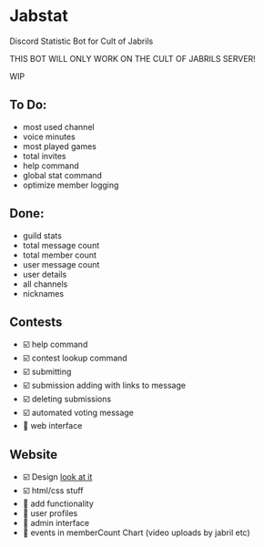# Jabstat
Discord Statistic Bot for Cult of Jabrils

THIS BOT WILL ONLY WORK ON THE CULT OF JABRILS SERVER!

WIP

## To Do:
- most used channel
- voice minutes
- most played games
- total invites
- help command
- global stat command
- optimize member logging

## Done:
- guild stats
- total message count
- total member count
- user message count
- user details
- all channels
- nicknames

## Contests
- :ballot_box_with_check: help command
- :ballot_box_with_check: contest lookup command
- :ballot_box_with_check: submitting
- :ballot_box_with_check: submission adding with links to message
- :ballot_box_with_check: deleting submissions
- :ballot_box_with_check: automated voting message
- :black_square_button: web interface

## Website
- :ballot_box_with_check: Design [look at it](https://www.figma.com/file/VpPxVDiVB1lskw7mFZN5ZH92/Drawmania?node-id=0%3A1)
- :ballot_box_with_check: html/css stuff
- :black_square_button: add functionality
- :black_square_button: user profiles
- :black_square_button: admin interface
- :black_square_button: events in memberCount Chart (video uploads by jabril etc)
